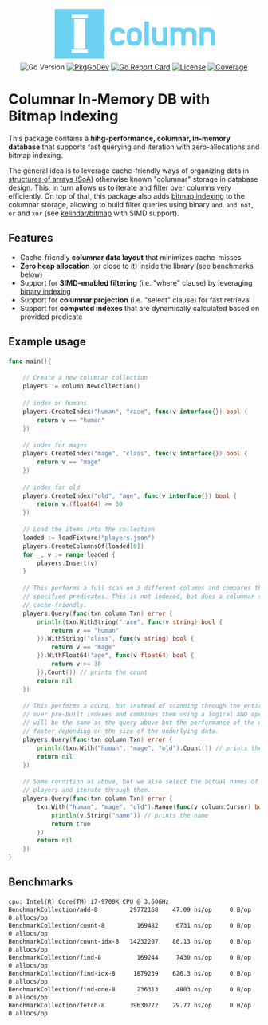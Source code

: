 <p align="center">
<img width="330" height="110" src=".github/logo.png" border="0" alt="kelindar/column">
<br>
<img src="https://img.shields.io/github/go-mod/go-version/kelindar/column" alt="Go Version">
<a href="https://pkg.go.dev/github.com/kelindar/column"><img src="https://pkg.go.dev/badge/github.com/kelindar/column" alt="PkgGoDev"></a>
<a href="https://goreportcard.com/report/github.com/kelindar/column"><img src="https://goreportcard.com/badge/github.com/kelindar/column" alt="Go Report Card"></a>
<a href="https://opensource.org/licenses/MIT"><img src="https://img.shields.io/badge/License-MIT-blue.svg" alt="License"></a>
<a href="https://coveralls.io/github/kelindar/column"><img src="https://coveralls.io/repos/github/kelindar/column/badge.svg" alt="Coverage"></a>
</p>

# Columnar In-Memory DB with Bitmap Indexing

This package contains a **hihg-performance, columnar, in-memory database** that supports fast querying and iteration with zero-allocations and bitmap indexing. 

The general idea is to leverage cache-friendly ways of organizing data in [structures of arrays (SoA)](https://en.wikipedia.org/wiki/AoS_and_SoA) otherwise known "columnar" storage in database design. This, in turn allows us to iterate and filter over columns very efficiently. On top of that, this package also adds [bitmap indexing](https://en.wikipedia.org/wiki/Bitmap_index) to the columnar storage, allowing to build filter queries using binary `and`, `and not`, `or` and `xor` (see [kelindar/bitmap](https://github.com/kelindar/bitmap) with SIMD support). 

## Features

 * Cache-friendly **columnar data layout** that minimizes cache-misses
 * **Zero heap allocation** (or close to it) inside the library (see benchmarks below)
 * Support for **SIMD-enabled filtering** (i.e. "where" clause) by leveraging [binary indexing](https://github.com/kelindar/bitmap)
 * Support for **columnar projection**  (i.e. "select" clause) for fast retrieval
 * Support for **computed indexes** that are dynamically calculated based on provided predicate

## Example usage

```go
func main(){

	// Create a new columnar collection
	players := column.NewCollection()

	// index on humans
	players.CreateIndex("human", "race", func(v interface{}) bool {
		return v == "human"
	})

	// index for mages
	players.CreateIndex("mage", "class", func(v interface{}) bool {
		return v == "mage"
	})

	// index for old
	players.CreateIndex("old", "age", func(v interface{}) bool {
		return v.(float64) >= 30
	})

	// Load the items into the collection
	loaded := loadFixture("players.json")
	players.CreateColumnsOf(loaded[0])
	for _, v := range loaded {
		players.Insert(v)
	}

	// This performs a full scan on 3 different columns and compares them given the 
	// specified predicates. This is not indexed, but does a columnar scan which is
	// cache-friendly.
	players.Query(func(txn column.Txn) error {
		println(txn.WithString("race", func(v string) bool {
			return v == "human"
		}).WithString("class", func(v string) bool {
			return v == "mage"
		}).WithFloat64("age", func(v float64) bool {
			return v >= 30
		}).Count()) // prints the count
		return nil
	})

	// This performs a cound, but instead of scanning through the entire dataset, it scans
	// over pre-built indexes and combines them using a logical AND operation. The result
	// will be the same as the query above but the performance of the query is 10x-100x
	// faster depending on the size of the underlying data.
	players.Query(func(txn column.Txn) error {
		println(txn.With("human", "mage", "old").Count()) // prints the count
		return nil
	})

	// Same condition as above, but we also select the actual names of those 
	// players and iterate through them.
	players.Query(func(txn column.Txn) error {
		txn.With("human", "mage", "old").Range(func(v column.Cursor) bool {
			println(v.String("name")) // prints the name
			return true
		})
		return nil
	})
}
```

## Benchmarks

```
cpu: Intel(R) Core(TM) i7-9700K CPU @ 3.60GHz
BenchmarkCollection/add-8         29772168    47.09 ns/op     0 B/op     0 allocs/op
BenchmarkCollection/count-8         169482     6731 ns/op     0 B/op     0 allocs/op
BenchmarkCollection/count-idx-8   14232207    86.13 ns/op     0 B/op     0 allocs/op
BenchmarkCollection/find-8          169244     7430 ns/op     0 B/op     0 allocs/op
BenchmarkCollection/find-idx-8     1879239    626.3 ns/op     0 B/op     0 allocs/op
BenchmarkCollection/find-one-8      236313     4803 ns/op     0 B/op     0 allocs/op
BenchmarkCollection/fetch-8       39630772    29.77 ns/op     0 B/op     0 allocs/op
```